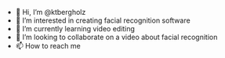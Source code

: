 - 👋 Hi, I’m @ktbergholz
- 👀 I’m interested in creating facial recognition software
- 🌱 I’m currently learning video editing
- 💞️ I’m looking to collaborate on a video about facial recognition
- 📫 How to reach me 

<!---
ktbergholz/ktbergholz is a ✨ special ✨ repository because its `README.md` (this file) appears on your GitHub profile.
You can click the Preview link to take a look at your changes.
--->
